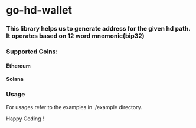 # go-hd-wallet

### This library helps us to generate address for the given hd path. It operates based on 12 word mnemonic(bip32)

### Supported Coins:
#### Ethereum
#### Solana

### Usage

For usages refer to the examples in ./example directory.


Happy Coding !
